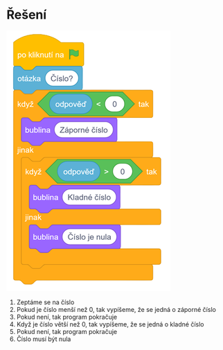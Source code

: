 # Řešení

![image](images/reseni.png)

1. Zeptáme se na číslo
2. Pokud je číslo menší než 0, tak vypíšeme, že se jedná o záporné číslo
3. Pokud není, tak program pokračuje
4. Když je číslo větší než 0, tak vypíšeme, že se jedná o kladné číslo
5. Pokud není, tak program pokračuje
6. Číslo musí být nula